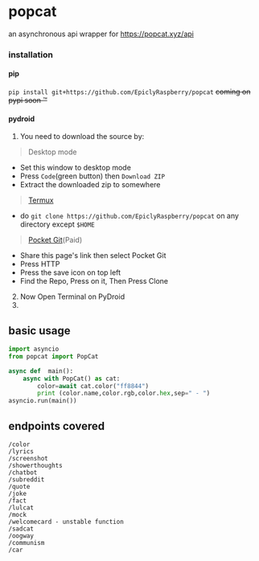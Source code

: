 # popcat
an asynchronous api wrapper for https://popcat.xyz/api
### installation
#### pip
`pip install git+https://github.com/EpiclyRaspberry/popcat`
~~coming on pypi soon ™~~
#### pydroid
1. You need to download the source by:
> Desktop mode
- Set this window to desktop mode
- Press `Code`(green button) then `Download ZIP`
- Extract the downloaded zip to somewhere
> [Termux](https://termux.com/)
- do `git clone https://github.com/EpiclyRaspberry/popcat` on any directory except `$HOME`
> [Pocket Git](http://pocketgit.com/)(Paid)
- Share this page's link then select Pocket Git
- Press HTTP
- Press the save icon on top left
- Find the Repo, Press on it, Then Press Clone
2. Now Open Terminal on PyDroid
3. 
## basic usage
```python
import asyncio
from popcat import PopCat

async def  main():
    async with PopCat() as cat:
        color=await cat.color("ff8844")
        print (color.name,color.rgb,color.hex,sep=" - ")
asyncio.run(main())
```
## endpoints covered
```
/color
/lyrics
/screenshot
/showerthoughts
/chatbot
/subreddit
/quote
/joke
/fact
/lulcat
/mock
/welcomecard - unstable function
/sadcat
/oogway
/communism
/car
```
